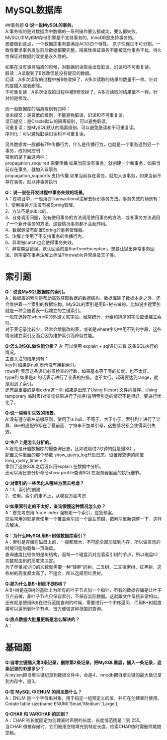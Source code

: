 # MySQL数据库

##事务题
**Q:说一说MySQL的事务。**  
A:事务指的是对数据库中数据的一系列操作要么都成功，要么都失败。  
MySQL中MyISM存储引擎是不支持事务的，InnoDB是支持事务的。  
想要做到这点，一个数据库事务要满足ACID四个特性。
原子性保证不可分割。一致性要求事务发生前后数据都要完整。隔离性保证事务不能被其他事务干扰。持久性保证对数据的改变是永久性的。
  
如果在没有事务隔离的时候，对数据的读取会出现脏读、幻读和不可重复读。  
脏读：A读取到了B修改但是没有提交的数据。  
幻读：A多次读取的过程中被B修改掉了，A多次读取的结果的数量不一样。针对的是插入或者删除。  
不可重复读：A多次读取的过程中被B修改掉了，A多次读取的结果值不一样。针对的是修改。 
   
而一般数据库的隔离级别有四种：  
读未提交：是最低的级别，不能避免脏读、幻读和不可重复读。  
读已提交：是Oracle默认的隔离级别，可以避免脏读。  
可重复读：是MySQL默认的隔离级别，可以避免脏读和不可重复读。  
序列化：可以避免脏读幻读和不可重复读。  
  
另外数据库一般都有7种传播行为，什么是传播行为，也就是一个事务遇到另一个事务，改如何控制：  
常用的是下面这两种：  
propagation_required 需要传播 如果当前没有事务，就创建一个新事务，如果当前存在事务，就加入该事务     
propagation_supports 支持传播 如果当前存在事务，就加入该事务，如果当前不存在事务，就以非事务执行    
   
  
**Q：说一说在开发过程中事务失效的场景。**  
A：在项目中，一般用@Transactional注解去标识事务方法。事务失效的场景有：  
1、使用事务方法没有被Spring管理。  
2、方法不是public的。  
3、自身调用问题，没有使用事务的方法调用使用事务的方法，或者事务方法调用了一个新开事务的方法，这些情况事务都不会起作用。  
4、数据源没有配置Spring的事务管理器。  
5、注解上使用了不支持事务的传播行为。  
6、异常被catch也会使得事务失效。  
7、异常类型错误，默认回滚的是RunTimeException，想要让抛出异常事务回滚，则需要在事务注解上标注Throwable异常类及其子类。  
  

# 索引题   

**Q：说说MySQL数据库的索引。**  
A：数据库的索引是帮助高效获取数据的数据结构。数据库除了数据本身之外，还会维护着一个索引的数据结构。MySQL的索引是用B+树去做的。比如说主键索引就是一种会随着表一起建立的主键索引。  
一般在选择在where中的外键关联字段，经常统计、分组和排序的字段应该建立索引。  
对于表记录比较少，经常会增删改的表，或者是where字句中用不到的字段，这些情况建立索引反而会因为维护索引而降低性能。  
  
**Q:怎么对SQL做性能分析？**
A: 可以使用 explain + sql语句去看 这条SQL执行的情况。  
主要关注的结果列有：   
key列 如果是null,表示没有用到索引。  
rows列 表示这条语句必须检查的行数，如果基本等于表的长度，也不太好。  
type列 如果是all的话表示进行了全表的扫描，也不太行。起码要达到range，就是用到了索引。  
还有最重要的是看extra这一列 如果是出现了Using filesort 文件内排序、Using temporary 临时表(对查询结果进行了排序)说明索引走的情况不是很好。要进行优化了。  
   
**Q:说一些索引失效的场景。**  
A:没有遵守最左前缀原则，使用了is null、不等于、大于小于、索引列上进行了计算、like的通配符写在了最前面、字符串不加单引号，这些情况都会使得索引失效。    
  
  
**Q:生产上是怎么分析的。**  
A:首先是开启数据库的慢查询日志，比如说超过2秒钟的就是慢SQL。   
配置文件里面的那个参数 show_query_log开启日志。设置慢查询的阈值 long_query_time = 2;  
拿到了这些SQL之后可以用explain 在数据中分析。  
还可以用日志分析命令show profile查询SQL在服务器里面的执行细节。  

**Q:对索引的一些优化从哪些方面去考虑？**  
A：1、索引的创建   
2、使用。索引的走不上，从哪些方面考虑  

**Q:如果索引走的不太好，查询很慢这种情况怎么办？**  
A：首先考虑用 force index 强制走一个索引，应急预案。  
然后常用的就是就使用一个覆盖索引加一个最左前缀，把索引重新调整一下，这样去解决。  
  
  
**Q：为什么MySQL用B+树做数据库索引？**    
A：索引是存储在磁盘上的，一般都很大，不可能全部加载到内存，所以做查询的时候只能加载每一页磁盘。  
查询速度比较快的是树结构，而每一个磁盘页对应着索引树的节点，所以磁盘IO次数就由树的高度来决定。  
为了尽量减少IO的次数就需要一种“矮胖”的树，二叉树、二叉搜索树、红黑树，这些树的高度都太高了，不适合，所以选择用红黑树。
  
**Q:那为什么是B+树而不是B树？**  
A:B+树是在B树的基础上为所有的叶子节点加一个指针，所有的数据存储是让叶子节点去做，非叶子节点只保存索引，不保存实际数据。这就跟文件系统非常相似。  
还有就是使用B树在进行范围查询的时候，需要进行一个中序遍历，而用B+树就直接可以遍历到叶子节点，很方便做这种范围的查询。  
  

**Q:热点数据大批量更新是怎么解决的？**  
A： 




# 基础题
**Q:自增主键插入第3条记录，删除第2条记录，把MySQL重启，插入一条记录，这条记录的ID是多少？**  
A:myism把自增主键记录到数据文件中，会是4，innodb把自增主键的最大值记录到内存中，是3。


**Q:在 MySQL 中 ENUM 的用法是什么？**  
A：ENUM 是一个字符串对象，用于指定一组预定义的值，并可在创建表时使用。  
Create table size(name ENUM('Smail,'Medium','Large');

**Q:CHAR 和 VARCHAR 的区别？**  
A：CHAR 列长度固定为创建表时声明的长度，长度值范围是 1 到 255。  
当CHAR 值被存储时，它们被用空格填充到特定长度，检索CHAR值时需删除尾随空格。    























